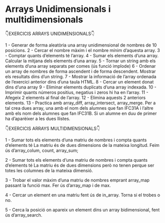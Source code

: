 # Arrays Unidimensionals i multidimensionals

👇EXERCICIS ARRAYS UNIDIMENSIONALS👇

1 - Generar de forma aleatòria una array unidimensional de nombres de 10 posicions.
2 - Cercar el nombre màxim i el nombre mínim d’aquesta array. 
3 - Comptar quants d’elements té l’array.
4 - Sumar els elements d’una array. Calcular la mitjana dels elements d’una array.
5 - Tornar un string amb els elements d’una array separats per comes (ús funció implode)
6 - Ordenar un array de nombres de forma ascendent i de forma descendent. Mostrar els resultats dins d’un string.
7 - Mostrar la informació de l’array ordenada de l’exercici anterior dins d’una taula HTML.
8 - Cercar un element donat dins d’una array 
9 - Eliminar elements duplicats d’una array indexada.
10 - Imprimir quants números positius, negatius i zeros hi ha en l’array.
11 - Afegeix 2 elements al final de l’array.
12 - Elimina aquests 2 anteriors elements.
13 - Practica amb array_diff, array_intersect, array_merge. Per a tal crea dues array, una amb el nom dels alumnes que fan IFC31A i l’altre amb els nom dels alumnes que fan IFC31B. Si un alumne en duu de primer ha d’aparèixer a les dues llistes. 


👇EXERCICIS ARRAYS MULTIDIMENSIONALS👇

1 - Sumar tots els elements d’una matriu de nombres i compta quants d’elements té
La matriu és de dues dimensions de la mateixa longitud.
Feim ús d’array_colum, count, array_sum;

2 - Sumar tots els elements d’una matriu de nombres i compta quants d’elements té
La matriu és de dues dimensions però no tenen perque ser totes les columnes de la mateixa dimensió.

3 - Trobar el valor màxim d’una matriu de nombres emprant array_map passant la funció max. Fer ús d’array_map i de max.

4 - Cercar un element en una matriu fent ús de in_array. Torna si el trobes o no. 

5 - Cerca la posició on apareix un element dins un array bidimensional, fent ús d’array_search.
